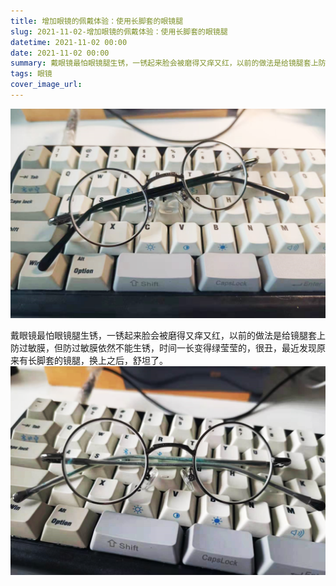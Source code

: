 ```yaml
---
title: 增加眼镜的佩戴体验：使用长脚套的眼镜腿
slug: 2021-11-02-增加眼镜的佩戴体验：使用长脚套的眼镜腿
datetime: 2021-11-02 00:00
date: 2021-11-02 00:00
summary: 戴眼镜最怕眼镜腿生锈，一锈起来脸会被磨得又痒又红，以前的做法是给镜腿套上防过敏膜，但防过敏膜依然不能...
tags: 眼镜
cover_image_url: 
---
```

![77249-12kp9zgul1e.png](../assets/2021/11/592491697.png)
<!--more-->
戴眼镜最怕眼镜腿生锈，一锈起来脸会被磨得又痒又红，以前的做法是给镜腿套上防过敏膜，但防过敏膜依然不能生锈，时间一长变得绿莹莹的，很丑，最近发现原来有长脚套的镜腿，换上之后，舒坦了。
![39156-gp7n2xb920r.png](../assets/2021/11/1371239834.png)